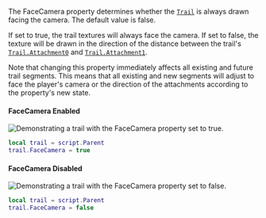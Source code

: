The FaceCamera property determines whether the [`Trail`](https://create.roblox.com/docs/reference/engine/classes/Trail) is always
drawn facing the camera. The default value is false.

If set to true, the trail textures will always face the camera. If set to
false, the texture will be drawn in the direction of the distance between
the trail's [`Trail.Attachment0`](https://create.roblox.com/docs/reference/engine/classes/Trail#Attachment0) and [`Trail.Attachment1`](https://create.roblox.com/docs/reference/engine/classes/Trail#Attachment1).

Note that changing this property immediately affects all existing and
future trail segments. This means that all existing and new segments will
adjust to face the player's camera or the direction of the attachments
according to the property's new state.
#### FaceCamera Enabled

![Demonstrating a trail with the FaceCamera property set to true.](https://prod.docsiteassets.roblox.com/assets/legacy/TrailFacingCamera.gif)
```lua
local trail = script.Parent
trail.FaceCamera = true
```
#### FaceCamera Disabled

![Demonstrating a trail with the FaceCamera property set to false.](https://prod.docsiteassets.roblox.com/assets/legacy/TrailNotFacingCamera.gif)
```lua
local trail = script.Parent
trail.FaceCamera = false
```